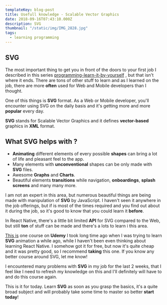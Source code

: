 ```yaml
---
templateKey: blog-post
title: Usefull knowledge - Scalable Vector Graphics
date: 2018-09-16T07:43:10.000Z
description: SVG
thumbnail: "/static/img/IMG_2828.jpg"
tags:
  - learning programming
---
```


## SVG

The most important thing to get you in front of the doors to your first job I described in this series [programming-learn-it-by-yourself](https://selfmadedev.com/blog/2018-07/programming-learn-it-by-yourself-part-1/) , but that isn't where it ends. There are tons of other stuff to learn and as I learned on the job, there are more **often** used for Web and Mobile developers than I thought.

One of this things is **SVG** format. As a Web or Mobile developer, you'll encounter using SVG on the daily basis and it's getting more and more **popular** every day.

**SVG** stands for Scalable Vector Graphics and it defines **vector-based** graphics in **XML** format.

## **What SVG helps with ?**

- **Animating** different elements of every possible **shapes** can bring a lot of life and pleasant feel to the app.
- Many elements with **unconventional** shapes can be only made with **SVG** files.
- Awesome **Graphs** and **Charts**.
- Beautiful elements **transitions** while navigation, **onboardings**, **splash** **screens** and many many more.

I am not an expert in this area, but numerous beautiful things are being made with manipulation of **SVG** by JavaScript.
I haven't seen it anywhere in the job offerings, but if is most of the times required and you find out about it during the job, so it's good to know that you could learn it **before**.

In React Native, there's a little bit limited **API** for SVG compared to the Web, but still **ton** of stuff can be made and there's a lots to learn i this area.

[This is](https://www.udemy.com/learn-svg-animation/learn/v4/overview) one course on **Udemy** I took long time ago when I was trying to learn **SVG** animation a while ago, while I haven't been even thinking about learning React Native. I somehow got it for free, but now it's quite cheap and it was pretty good, so I recommend **taking** this one. If you know any better course around SVG, let me know!

I encountered many problems with **SVG** in my job for the last 2 weeks, that I feel like I need to refresh my knowledge on this and I'll definitely will have to and do this course again.

This is it for today. Learn **SVG** as soon as you grasp the basics, it's a quite broad subject and will probably take some time to master so better **start today**!

